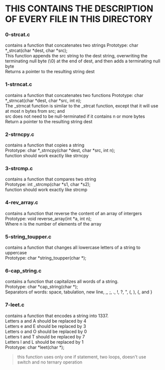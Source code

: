 # THIS CONTAINS THE DESCRIPTION OF EVERY FILE IN THIS DIRECTORY

### 0-strcat.c
contains a function that concatenates two strings
Prototype: char *_strcat(char *dest, char *src);<br>
This function appends the src string to the dest string, overwriting the terminating null byte (\0) at the end of dest, and then adds a terminating null byte<br>
Returns a pointer to the resulting string dest

### 1-strncat.c
contains a function that concatenates two functions Prototype: char *_strncat(char *dest, char *src, int n);<br>
The _strncat function is similar to the _strcat function, except that
it will use at most n bytes from src; and<br>
src does not need to be null-terminated if it contains n or more bytes<br>
Return a pointer to the resulting string dest

### 2-strncpy.c
contains a function that copies a string<br>
Prototype: char *_strncpy(char *dest, char *src, int n);<br>
function should work exactly like strncpy

### 3-strcmp.c
contains a function that compares two string<br>
Prototype: int _strcmp(char *s1, char *s2);<br>
function should work exactly like strcmp

### 4-rev_array.c
contains a function that reverse the content of an array of intergers<br>
Prototype: void reverse_array(int *a, int n);<br>
Where n is the number of elements of the array

### 5-string_toupper.c
contains a function that changes all lowercase letters of a string to uppercase<br>
Prototype: char *string_toupper(char *);<br>

### 6-cap_string.c
contains a function that capitalizes all words of a string.<br>
Prototype: char *cap_string(char *);<br>
Separators of words: space, tabulation, new line, ,, ;, ., !, ?, ", (, ), {, and }

### 7-leet.c
contains a function that encodes a string into 1337.<br>
Letters a and A should be replaced by 4<br>
Letters e and E should be replaced by 3<br>
Letters o and O should be replaced by 0<br>
Letters t and T should be replaced by 7<br>
Letters l and L should be replaced by 1<br>
Prototype: char *leet(char *);
>this function uses only one if statement, two loops, doesn't use switch and no ternary operation
